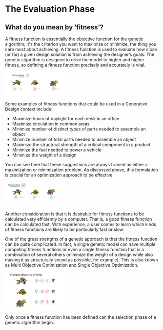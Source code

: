 # The Evaluation Phase

## What do you mean by ‘fitness’? 
A fitness function is essentially the objective function for the genetic algorithm; it's the criterion you want to maximize or minimize, the thing you care most about achieving. A fitness function is used to evaluate how close (or far) a given design solution is from achieving the designer’s goals. The genetic algorithm is designed to drive the model to higher and higher fitness, so defining a fitness function precisely and accurately is vital. 

<img src="../../.gitbook/assets/deeper/evaluation1.png" style="width:200px;"/>

Some examples of fitness functions that could be used in a Generative Design context include: 

- Maximize hours of daylight for each desk in an office 
- Maximize circulation in common areas 
- Minimize number of distinct types of parts needed to assemble an object 
- Minimize number of total parts needed to assemble an object 
- Maximize the structural strength of a critical component in a product  
- Minimize the fuel needed to power a vehicle 
- Minimize the weight of a design 

You can see here that these suggestions are always framed as either a maximization or minimization problem. As discussed above, this formulation is crucial for an optimization approach to be effective.  

<img src="../../.gitbook/assets/deeper/evaluation2.png" style="width:200px;"/>

Another consideration is that it is desirable for fitness functions to be calculated very efficiently by a computer. That is, a good fitness function can be calculated fast. With experience, a user comes to learn which kinds of fitness functions are likely to be particularly fast or slow. 

One of the great strengths of a genetic approach is that the fitness function can be quite complicated. In fact, a single genetic model can have multiple competing fitness functions or even a single fitness function that is a combination of several others (minimize the weight of a design while also making it as structurally sound as possible, for example). This is also known as Multi Objective Optimization and Single Objective Optimization. 

<img src="../../.gitbook/assets/deeper/evaluation3.png" style="width:200px;"/>

Only once a fitness function has been defined can the selection phase of a genetic algorithm begin.
